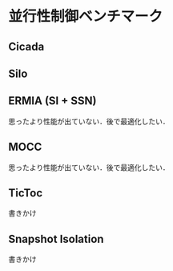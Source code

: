 # 並行性制御ベンチマーク
## Cicada
## Silo
## ERMIA (SI + SSN)
思ったより性能が出ていない．後で最適化したい．
## MOCC
思ったより性能が出ていない．後で最適化したい．
## TicToc
書きかけ
## Snapshot Isolation
書きかけ

